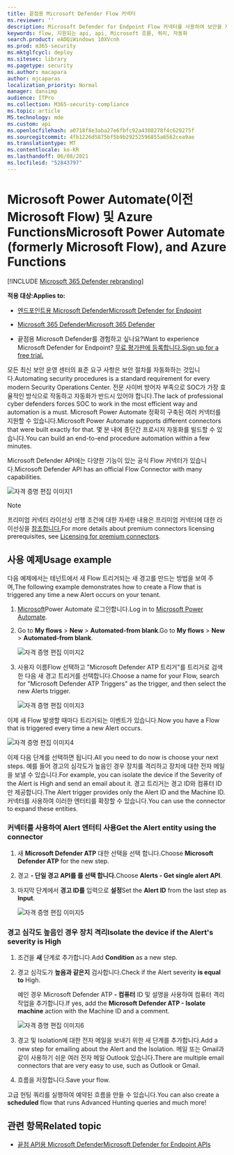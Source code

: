 ```yaml
---
title: 끝점용 Microsoft Defender Flow 커넥터
ms.reviewer: ''
description: Microsoft Defender for Endpoint Flow 커넥터를 사용하여 보안을 자동화하고 테넌트에서 새 경고가 발생할 때 트리거되는 흐름을 만들 수 있습니다.
keywords: flow, 지원되는 api, api, Microsoft 흐름, 쿼리, 자동화
search.product: eADQiWindows 10XVcnh
ms.prod: m365-security
ms.mktglfcycl: deploy
ms.sitesec: library
ms.pagetype: security
ms.author: macapara
author: mjcaparas
localization_priority: Normal
manager: dansimp
audience: ITPro
ms.collection: M365-security-compliance
ms.topic: article
MS.technology: mde
ms.custom: api
ms.openlocfilehash: a0718f8e3aba27e6fbfc92a4308278f4c629275f
ms.sourcegitcommit: 4fb1226d5875bf5b9b29252596855a6562cea9ae
ms.translationtype: MT
ms.contentlocale: ko-KR
ms.lasthandoff: 06/08/2021
ms.locfileid: "52843797"
---
```

# <a name="microsoft-power-automate-formerly-microsoft-flow-and-azure-functions"></a><span data-ttu-id="0cb4b-104">Microsoft Power Automate(이전 Microsoft Flow) 및 Azure Functions</span><span class="sxs-lookup"><span data-stu-id="0cb4b-104">Microsoft Power Automate (formerly Microsoft Flow), and Azure Functions</span></span>

[!INCLUDE [Microsoft 365 Defender rebranding](../../includes/microsoft-defender.md)]

<span data-ttu-id="0cb4b-105">**적용 대상:**</span><span class="sxs-lookup"><span data-stu-id="0cb4b-105">**Applies to:**</span></span>
- [<span data-ttu-id="0cb4b-106">엔드포인트용 Microsoft Defender</span><span class="sxs-lookup"><span data-stu-id="0cb4b-106">Microsoft Defender for Endpoint</span></span>](https://go.microsoft.com/fwlink/p/?linkid=2154037)
- [<span data-ttu-id="0cb4b-107">Microsoft 365 Defender</span><span class="sxs-lookup"><span data-stu-id="0cb4b-107">Microsoft 365 Defender</span></span>](https://go.microsoft.com/fwlink/?linkid=2118804)


- <span data-ttu-id="0cb4b-108">끝점용 Microsoft Defender를 경험하고 싶나요?</span><span class="sxs-lookup"><span data-stu-id="0cb4b-108">Want to experience Microsoft Defender for Endpoint?</span></span> [<span data-ttu-id="0cb4b-109">무료 평가판에 등록합니다.</span><span class="sxs-lookup"><span data-stu-id="0cb4b-109">Sign up for a free trial.</span></span>](https://www.microsoft.com/microsoft-365/windows/microsoft-defender-atp?ocid=docs-wdatp-exposedapis-abovefoldlink) 

<span data-ttu-id="0cb4b-110">모든 최신 보안 운영 센터의 표준 요구 사항은 보안 절차를 자동화하는 것입니다.</span><span class="sxs-lookup"><span data-stu-id="0cb4b-110">Automating security procedures is a standard requirement for every modern Security Operations Center.</span></span> <span data-ttu-id="0cb4b-111">전문 사이버 방어자 부족으로 SOC가 가장 효율적인 방식으로 작동하고 자동화가 반드시 있어야 합니다.</span><span class="sxs-lookup"><span data-stu-id="0cb4b-111">The lack of professional cyber defenders forces SOC to work in the most efficient way and automation is a must.</span></span> <span data-ttu-id="0cb4b-112">Microsoft Power Automate 정확히 구축된 여러 커넥터를 지원할 수 있습니다.</span><span class="sxs-lookup"><span data-stu-id="0cb4b-112">Microsoft Power Automate supports different connectors that were built exactly for that.</span></span> <span data-ttu-id="0cb4b-113">몇 분 내에 종단간 프로시저 자동화를 빌드할 수 있습니다.</span><span class="sxs-lookup"><span data-stu-id="0cb4b-113">You can build an end-to-end procedure automation within a few minutes.</span></span>

<span data-ttu-id="0cb4b-114">Microsoft Defender API에는 다양한 기능이 있는 공식 Flow 커넥터가 있습니다.</span><span class="sxs-lookup"><span data-stu-id="0cb4b-114">Microsoft Defender API has an official Flow Connector with many capabilities.</span></span>

![자격 증명 편집 이미지1](images/api-flow-0.png)

> [!NOTE]
> <span data-ttu-id="0cb4b-116">프리미엄 커넥터 라이선싱 선행 조건에 대한 자세한 내용은 프리미엄 커넥터에 대한 라이선싱을 [참조합니다.](/power-automate/triggers-introduction#licensing-for-premium-connectors)</span><span class="sxs-lookup"><span data-stu-id="0cb4b-116">For more details about premium connectors licensing prerequisites, see [Licensing for premium connectors](/power-automate/triggers-introduction#licensing-for-premium-connectors).</span></span>


## <a name="usage-example"></a><span data-ttu-id="0cb4b-117">사용 예제</span><span class="sxs-lookup"><span data-stu-id="0cb4b-117">Usage example</span></span>

<span data-ttu-id="0cb4b-118">다음 예제에서는 테넌트에서 새 Flow 트리거되는 새 경고를 만드는 방법을 보여 주며,</span><span class="sxs-lookup"><span data-stu-id="0cb4b-118">The following example demonstrates how to create a Flow that is triggered any time a new Alert occurs on your tenant.</span></span>

1. <span data-ttu-id="0cb4b-119">[Microsoft](https://flow.microsoft.com)Power Automate 로그인합니다.</span><span class="sxs-lookup"><span data-stu-id="0cb4b-119">Log in to [Microsoft Power Automate](https://flow.microsoft.com).</span></span>

2. <span data-ttu-id="0cb4b-120">Go to **My flows**  >  **New**  >  **Automated-from blank**.</span><span class="sxs-lookup"><span data-stu-id="0cb4b-120">Go to **My flows** > **New** > **Automated-from blank**.</span></span>

    ![자격 증명 편집 이미지2](images/api-flow-1.png)

3. <span data-ttu-id="0cb4b-122">사용자 이름Flow 선택하고 "Microsoft Defender ATP 트리거"를 트리거로 검색한 다음 새 경고 트리거를 선택합니다.</span><span class="sxs-lookup"><span data-stu-id="0cb4b-122">Choose a name for your Flow, search for "Microsoft Defender ATP Triggers" as the trigger, and then select the new Alerts trigger.</span></span>

    ![자격 증명 편집 이미지3](images/api-flow-2.png)

<span data-ttu-id="0cb4b-124">이제 새 Flow 발생할 때마다 트리거되는 이벤트가 있습니다.</span><span class="sxs-lookup"><span data-stu-id="0cb4b-124">Now you have a Flow that is triggered every time a new Alert occurs.</span></span>

![자격 증명 편집 이미지4](images/api-flow-3.png)

<span data-ttu-id="0cb4b-126">이제 다음 단계를 선택하면 됩니다.</span><span class="sxs-lookup"><span data-stu-id="0cb4b-126">All you need to do now is choose your next steps.</span></span>
<span data-ttu-id="0cb4b-127">예를 들어 경고의 심각도가 높음인 경우 장치를 격리하고 장치에 대한 전자 메일을 보낼 수 있습니다.</span><span class="sxs-lookup"><span data-stu-id="0cb4b-127">For example, you can isolate the device if the Severity of the Alert is High and send an email about it.</span></span>
<span data-ttu-id="0cb4b-128">경고 트리거는 경고 ID와 컴퓨터 ID만 제공합니다.</span><span class="sxs-lookup"><span data-stu-id="0cb4b-128">The Alert trigger provides only the Alert ID and the Machine ID.</span></span> <span data-ttu-id="0cb4b-129">커넥터를 사용하여 이러한 엔터티를 확장할 수 있습니다.</span><span class="sxs-lookup"><span data-stu-id="0cb4b-129">You can use the connector to expand these entities.</span></span>

### <a name="get-the-alert-entity-using-the-connector"></a><span data-ttu-id="0cb4b-130">커넥터를 사용하여 Alert 엔터티 사용</span><span class="sxs-lookup"><span data-stu-id="0cb4b-130">Get the Alert entity using the connector</span></span>

1. <span data-ttu-id="0cb4b-131">새 **Microsoft Defender ATP** 대한 선택을 선택 합니다.</span><span class="sxs-lookup"><span data-stu-id="0cb4b-131">Choose **Microsoft Defender ATP** for the new step.</span></span>

2. <span data-ttu-id="0cb4b-132">경고 **- 단일 경고 API를 를 선택 합니다.**</span><span class="sxs-lookup"><span data-stu-id="0cb4b-132">Choose **Alerts - Get single alert API**.</span></span>

3. <span data-ttu-id="0cb4b-133">마지막 단계에서 **경고 ID를** 입력으로 **설정**</span><span class="sxs-lookup"><span data-stu-id="0cb4b-133">Set the **Alert ID** from the last step as **Input**.</span></span>

    ![자격 증명 편집 이미지5](images/api-flow-4.png)

### <a name="isolate-the-device-if-the-alerts-severity-is-high"></a><span data-ttu-id="0cb4b-135">경고 심각도 높음인 경우 장치 격리</span><span class="sxs-lookup"><span data-stu-id="0cb4b-135">Isolate the device if the Alert's severity is High</span></span>

1. <span data-ttu-id="0cb4b-136">조건을 **새** 단계로 추가합니다.</span><span class="sxs-lookup"><span data-stu-id="0cb4b-136">Add **Condition** as a new step.</span></span>

2. <span data-ttu-id="0cb4b-137">경고 심각도가 **높음과 같은지** 검사합니다.</span><span class="sxs-lookup"><span data-stu-id="0cb4b-137">Check if the Alert severity **is equal to** High.</span></span>

   <span data-ttu-id="0cb4b-138">예인 경우 Microsoft Defender ATP **- 컴퓨터** ID 및 설명을 사용하여 컴퓨터 격리 작업을 추가합니다.</span><span class="sxs-lookup"><span data-stu-id="0cb4b-138">If yes, add the **Microsoft Defender ATP - Isolate machine** action with the Machine ID and a comment.</span></span>

    ![자격 증명 편집 이미지6](images/api-flow-5.png)

3. <span data-ttu-id="0cb4b-140">경고 및 Isolation에 대한 전자 메일을 보내기 위한 새 단계를 추가합니다.</span><span class="sxs-lookup"><span data-stu-id="0cb4b-140">Add a new step for emailing about the Alert and the Isolation.</span></span> <span data-ttu-id="0cb4b-141">메일 또는 Gmail과 같이 사용하기 쉬운 여러 전자 메일 Outlook 있습니다.</span><span class="sxs-lookup"><span data-stu-id="0cb4b-141">There are multiple email connectors that are very easy to use, such as Outlook or Gmail.</span></span>

4. <span data-ttu-id="0cb4b-142">흐름을 저장합니다.</span><span class="sxs-lookup"><span data-stu-id="0cb4b-142">Save your flow.</span></span>

<span data-ttu-id="0cb4b-143">고급 헌팅  쿼리를 실행하여 예약된 흐름을 만들 수 있습니다.</span><span class="sxs-lookup"><span data-stu-id="0cb4b-143">You can also create a **scheduled** flow that runs Advanced Hunting queries and much more!</span></span>

## <a name="related-topic"></a><span data-ttu-id="0cb4b-144">관련 항목</span><span class="sxs-lookup"><span data-stu-id="0cb4b-144">Related topic</span></span>
- [<span data-ttu-id="0cb4b-145">끝점 API용 Microsoft Defender</span><span class="sxs-lookup"><span data-stu-id="0cb4b-145">Microsoft Defender for Endpoint APIs</span></span>](apis-intro.md)
